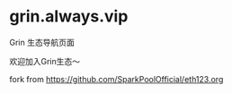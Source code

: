 # grin.always.vip

 Grin 生态导航页面
 
 欢迎加入Grin生态～
 
 
 fork from https://github.com/SparkPoolOfficial/eth123.org
